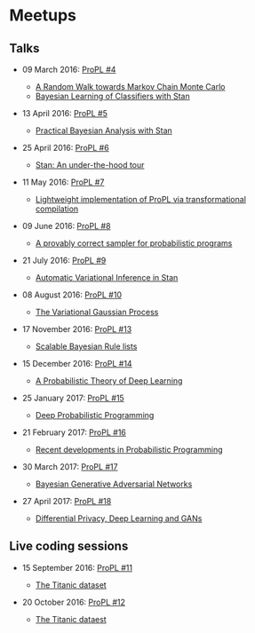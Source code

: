 # Meetups

## Talks
- 09 March 2016: [ProPL #4](http://www.meetup.com/Toronto-Probabilistic-Programming-Meetup/events/229134538/)
  - [A Random Walk towards Markov Chain Monte Carlo](https://github.com/stevenmpostma/mcmc/blob/3627b5429d9599929a3e02b961be6f68479a42b8/ARandomWalktoMCMC.pdf)
  - [Bayesian Learning of Classifiers with Stan](/talks/2016/04_02__Bayesian_Learning_of_Classifiers_with_Stan__Torsten_Scholak/)

- 13 April 2016: [ProPL #5](http://www.meetup.com/Toronto-Probabilistic-Programming-Meetup/events/229282081/)
  - [Practical Bayesian Analysis with Stan](/talks/2016/04_13_Practical_Bayesian_Analysis_with_Stan/README.md)

- 25 April 2016: [ProPL #6](http://www.meetup.com/Toronto-Probabilistic-Programming-Meetup/events/230354860/)
  - [Stan: An under-the-hood tour](/talks/2016/04_25_Stan_An_under-the-hood_tour/)

- 11 May 2016: [ProPL #7](http://www.meetup.com/Toronto-Probabilistic-Programming-Meetup/events/229910295/)
  - [Lightweight implementation of ProPL via transformational compilation](/talks/2016/05_11_Lightweight_implementation_of_ProPL_via_transformational_compilation/README.md)

- 09 June 2016: [ProPL #8](http://www.meetup.com/Toronto-Probabilistic-Programming-Meetup/events/229969968/)
  - [A provably correct sampler for probabilistic programs](/talks/2016/06_09_A_provably_correct_sampler_for_probabilistic_programs/README.md)

- 21 July 2016: [ProPL #9](http://www.meetup.com/Toronto-Probabilistic-Programming-Meetup/events/231688927/)
  - [Automatic Variational Inference in Stan](/talks/2016/07_21_Automatic_Variational_Inference_in_Stan/README.md)

- 08 August 2016: [ProPL #10](http://www.meetup.com/Toronto-Probabilistic-Programming-Meetup/events/231728607/)
  - [The Variational Gaussian Process](/talks/2016/08_18_Variational_Gaussian_Process/README.md)

- 17 November 2016: [ProPL #13](https://www.meetup.com/Toronto-Probabilistic-Programming-Meetup/events/234388980/)
  - [Scalable Bayesian Rule lists](/talks/2016/11_17_bayesian_rule_lists/README.md)

- 15 December 2016: [ProPL #14](https://www.meetup.com/Toronto-Probabilistic-Programming-Meetup/events/233112645/)
  - [A Probabilistic Theory of Deep Learning](/talks/2016/12_15_A_Probabilistic_Theory_of_Deep_Learning/README.md)

- 25 January 2017: [ProPL #15](https://www.meetup.com/Toronto-Probabilistic-Programming-Meetup/events/236693234/)
  - [Deep Probabilistic Programming](/talks/2017/01_25_Deep_Probabilistic_Programming/README.md)

- 21 February 2017: [ProPL #16](https://www.meetup.com/Toronto-Probabilistic-Programming-Meetup/events/236335784/)
  - [Recent developments in Probabilistic Programming](/talks/2017/02_21_Recent_developments_in_Probabilistic_Programming/README.md)

- 30 March 2017: [ProPL #17](https://www.meetup.com/Toronto-Probabilistic-Programming-Meetup/events/236861513/)
  - [Bayesian Generative Adversarial Networks](/talks/2017/03_30_Bayesian_Generative_Adversarial_Networks/README.md)

- 27 April 2017: [ProPL #18](https://www.meetup.com/Toronto-Probabilistic-Programming-Meetup/events/238802040/)
  - [Differential Privacy, Deep Learning and GANs](/talks/2017/04_27_Differential_Privacy_Deep_Learning_and_GANs/README.md)

## Live coding sessions

- 15 September 2016: [ProPL #11](http://www.meetup.com/Toronto-Probabilistic-Programming-Meetup/events/232240424/)
  - [The Titanic dataset](/live-coding/2016/09_15_Titanic_dataset/README.md)

- 20 October 2016: [ProPL #12](https://www.meetup.com/Toronto-Probabilistic-Programming-Meetup/events/234038437/)
  - [The Titanic dataest](/live-coding/2016/10_20_Titanic_dataset/README.md)

